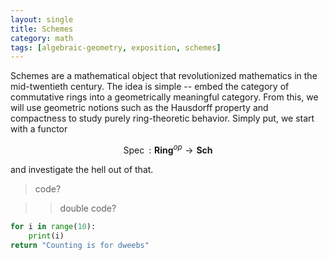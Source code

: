 ```yaml
---
layout: single
title: Schemes
category: math
tags: [algebraic-geometry, exposition, schemes]
---
```


Schemes are a mathematical object that revolutionized mathematics in the mid-twentieth century. The idea is simple -- embed the category of commutative rings into a geometrically meaningful category. From this, we will use geometric notions such as the Hausdorff property and compactness to study purely ring-theoretic behavior. Simply put, we start with a functor 

$$\operatorname{Spec}: \mathbf{Ring}^{op} \to \mathbf{Sch}$$

and investigate the hell out of that.

> code?

>> double code?

```python
for i in range(10):
    print(i)
return "Counting is for dweebs"
```
  
